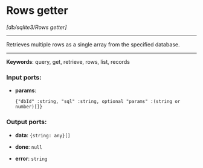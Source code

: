 # Rows getter

_[db/sqlite3/Rows getter]_

---

Retrieves multiple rows as a single array from the specified database.  

---

__Keywords__: query, get, retrieve, rows, list, records

### Input ports:

* __params__: 
    ```
    {"dbId" :string, "sql" :string, optional "params" :(string or number)[]}
    ```

### Output ports:

* __data__: ` {string: any}[] `


* __done__: ` null `


* __error__: ` string `

